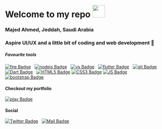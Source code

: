 # Welcome to my repo <img src="https://media.giphy.com/media/UVG0BN8TOMKkPOJS6e/giphy.gif" width="40px" alt="">

### Majed Ahmed, Jeddah, Saudi Arabia
### Aspire UI/UX and a little bit of coding and web development 📱

##### Favourite tools
[![fire Badge](https://img.shields.io/badge/-Firebase-FFCA28?style=for-the-badge&labelColor=273347&logo=firebase&logoColor=FFCA28)](#) &nbsp;
[![nodejs Badge](https://img.shields.io/badge/-Node.js-68a063?style=for-the-badge&labelColor=303030&logo=node.js&logoColor=white)](#) &nbsp;
[![vs Badge](https://img.shields.io/badge/-VS_Code-007ACC?style=for-the-badge&labelColor=273347&logo=visual-studio-code&logoColor=007ACC)](#) &nbsp;
[![flutter Badge](https://img.shields.io/badge/-Flutter-61DAFB?style=for-the-badge&labelColor=273347&logo=flutter&logoColor=61DAFB)](#) &nbsp;
[![git Badge](https://img.shields.io/badge/-Git-F05032?style=for-the-badge&labelColor=273347&logo=git&logoColor=F05032)](#) &nbsp;
[![Dart Badge](https://img.shields.io/badge/-dart-blue?style=for-the-badge&labelColor=273347&logo=dart&logoColor=blue)](#) &nbsp;
[![HTML5 Badge](https://img.shields.io/badge/-html-orange?style=for-the-badge&labelColor=273347&logo=html5&logoColor=orange)](#)
[![CSS3 Badge](https://img.shields.io/badge/-CSS3-lightblue?style=for-the-badge&labelColor=273347&logo=css3&logoColor=lightblue)](#)
[![JS Badge](https://img.shields.io/badge/-javascript-orange?style=for-the-badge&labelColor=273347&logo=javascript&logoColor=orange)](#)
[![bootstrap Badge](https://img.shields.io/badge/-Bootstrap-563d7c?style=for-the-badge&labelColor=273347&logo=bootstrap&logoColor=563d7c)](#)

#### Checkout my portfolio
[![play Badge](https://img.shields.io/badge/-Portfolio-852bcf?style=for-the-badge&labelColor=411763&logo=google-chrome&logoColor=white&link=https://MajedAhmed.me)](https://MajedAhmed.me)
#### Social
[![Twitter Badge](https://img.shields.io/badge/-itsMajed-FF4500?style=flat&labelColor=FF4500&logo=reddit&logoColor=white&link=https://www.reddit.com/user/itsMajed)](https://www.reddit.com/user/itsMajed) &nbsp;
[![Mail Badge](https://img.shields.io/badge/-Majed-c0392b?style=flat&labelColor=c0392b&logo=gmail&logoColor=white)](mailto:AlhasenMajed@gmail.com)
